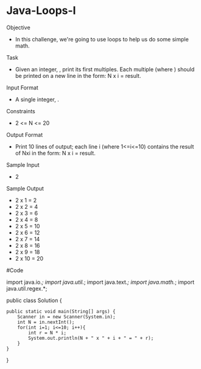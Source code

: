 # Java-Loops-I
 Objective 
- In this challenge, we're going to use loops to help us do some simple math.

Task 
- Given an integer, , print its first  multiples. Each multiple  (where ) should be printed on a new line in the form: N x i = result.

Input Format

- A single integer, .

Constraints
- 2 <= N <= 20

Output Format

- Print 10 lines of output; each line i (where 1<=i<=10) contains the result of Nxi in the form: 
  N x i = result.

Sample Input
- 2

Sample Output
- 2 x 1 = 2
- 2 x 2 = 4
- 2 x 3 = 6
- 2 x 4 = 8
- 2 x 5 = 10
- 2 x 6 = 12
- 2 x 7 = 14
- 2 x 8 = 16
- 2 x 9 = 18
- 2 x 10 = 20


#Code

import java.io.*;
import java.util.*;
import java.text.*;
import java.math.*;
import java.util.regex.*;

public class Solution {

    public static void main(String[] args) {
        Scanner in = new Scanner(System.in);
        int N = in.nextInt();
        for(int i=1; i<=10; i++){
            int r = N * i;
            System.out.println(N + " x " + i + " = " + r);
        }
    }
}
